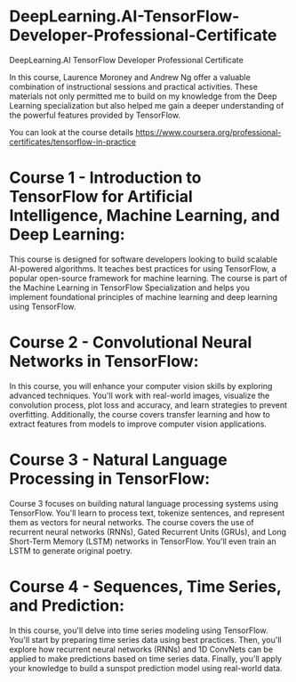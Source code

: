 # DeepLearning.AI-TensorFlow-Developer-Professional-Certificate
DeepLearning.AI TensorFlow Developer Professional Certificate

In this course, Laurence Moroney and Andrew Ng offer a valuable combination of instructional sessions and practical activities. These materials not only permitted me to build on my knowledge from the Deep Learning specialization but also helped me gain a deeper understanding of the powerful features provided by TensorFlow.

You can look at the course details https://www.coursera.org/professional-certificates/tensorflow-in-practice

# Course 1 - Introduction to TensorFlow for Artificial Intelligence, Machine Learning, and Deep Learning:
This course is designed for software developers looking to build scalable AI-powered algorithms. It teaches best practices for using TensorFlow, a popular open-source framework for machine learning. The course is part of the Machine Learning in TensorFlow Specialization and helps you implement foundational principles of machine learning and deep learning using TensorFlow.

# Course 2 - Convolutional Neural Networks in TensorFlow:
In this course, you will enhance your computer vision skills by exploring advanced techniques. You'll work with real-world images, visualize the convolution process, plot loss and accuracy, and learn strategies to prevent overfitting. Additionally, the course covers transfer learning and how to extract features from models to improve computer vision applications.

# Course 3 - Natural Language Processing in TensorFlow:
Course 3 focuses on building natural language processing systems using TensorFlow. You'll learn to process text, tokenize sentences, and represent them as vectors for neural networks. The course covers the use of recurrent neural networks (RNNs), Gated Recurrent Units (GRUs), and Long Short-Term Memory (LSTM) networks in TensorFlow. You'll even train an LSTM to generate original poetry.

# Course 4 - Sequences, Time Series, and Prediction:
In this course, you'll delve into time series modeling using TensorFlow. You'll start by preparing time series data using best practices. Then, you'll explore how recurrent neural networks (RNNs) and 1D ConvNets can be applied to make predictions based on time series data. Finally, you'll apply your knowledge to build a sunspot prediction model using real-world data.
